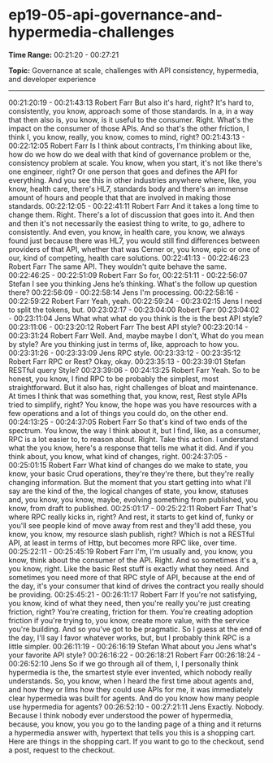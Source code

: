 # ep19-05-api-governance-and-hypermedia-challenges

**Time Range:** 00:21:20 - 00:27:21

**Topic:** Governance at scale, challenges with API consistency, hypermedia, and developer experience

---

00:21:20:19 - 00:21:43:13
Robert Farr
But also it's hard, right? It's hard to, consistently, you know, approach some of those standards.
In a, in a way that then also is, you know, is it useful to the consumer. Right. What's the impact
on the consumer of those APIs. And so that's the other friction, I think I, you know, really, you
know, comes to mind, right?
00:21:43:13 - 00:22:12:05
Robert Farr
Is I think about contracts, I'm thinking about like, how do we how do we deal with that kind of
governance problem or the, consistency problem at scale. You know, when you start, it's not like
there's one engineer, right? Or one person that goes and defines the API for everything. And
you see this in other industries anywhere where, like, you know, health care, there's HL7,
standards body and there's an immense amount of hours and people that that are involved in
making those standards.
00:22:12:05 - 00:22:41:11
Robert Farr
And it takes a long time to change them. Right. There's a lot of discussion that goes into it. And
then and then it's not necessarily the easiest thing to write, to go, adhere to consistently. And
even, you know, in health care, you know, we always found just because there was HL7, you
would still find differences between providers of that API, whether that was Cerner or, you know,
epic or one of our, kind of competing, health care solutions.
00:22:41:13 - 00:22:46:23
Robert Farr
The same API. They wouldn't quite behave the same.
00:22:46:25 - 00:22:51:09
Robert Farr
So for,
00:22:51:11 - 00:22:56:07
Stefan
I see you thinking Jens he’s thinking. What's the follow up question there?
00:22:56:09 - 00:22:58:14
Jens
I'm processing.
00:22:58:16 - 00:22:59:22
Robert Farr
Yeah, yeah.
00:22:59:24 - 00:23:02:15
Jens
I need to split the tokens, but.
00:23:02:17 - 00:23:04:00
Robert Farr
00:23:04:02 - 00:23:11:04
Jens
What what what do you think is the is the best API style?
00:23:11:06 - 00:23:20:12
Robert Farr
The best API style?
00:23:20:14 - 00:23:31:24
Robert Farr
Well. And, maybe maybe I don't, What do you mean by style? Are you thinking just in terms of,
like, approach to how you.
00:23:31:26 - 00:23:33:09
Jens
RPC style.
00:23:33:12 - 00:23:35:12
Robert Farr
RPC or Rest? Okay, okay.
00:23:35:13 - 00:23:39:01
Stefan
RESTful query Style?
00:23:39:06 - 00:24:13:25
Robert Farr
Yeah. So to be honest, you know, I find RPC to be probably the simplest, most straightforward.
But it also has, right challenges of bloat and maintenance. At times I think that was something
that, you know, rest, Rest style APIs tried to simplify, right? You know, the hope was you have
resources with a few operations and a lot of things you could do, on the other end.
00:24:13:25 - 00:24:37:05
Robert Farr
So that's kind of two ends of the spectrum. You know, the way I think about it, but I find, like, as
a consumer, RPC is a lot easier to, to reason about. Right. Take this action. I understand what
the you know, here's a response that tells me what it did. And if you think about, you know, what
kind of changes, right.
00:24:37:05 - 00:25:01:15
Robert Farr
What kind of changes do we make to state, you know, your basic Crud operations, they're
they're there, but they're really changing information. But the moment that you start getting into
what I'll say are the kind of the, the logical changes of state, you know, statuses and, you know,
you know, maybe, evolving something from published, you know, from draft to published.
00:25:01:17 - 00:25:22:11
Robert Farr
That's where RPC really kicks in, right? And rest, it starts to get kind of, funky or you'll see
people kind of move away from rest and they'll add these, you know, you know, my resource
slash publish, right? Which is not a RESTful API, at least in terms of Http, but becomes more
RPC like, over time.
00:25:22:11 - 00:25:45:19
Robert Farr
I'm, I'm usually and, you know, you know, think about the consumer of the API. Right. And so
sometimes it's a, you know, right. Like the basic Rest stuff is exactly what they need. And
sometimes you need more of that RPC style of API, because at the end of the day, it's your
consumer that kind of drives the contract you really should be providing.
00:25:45:21 - 00:26:11:17
Robert Farr
If you're not satisfying, you know, kind of what they need, then you're really you're just creating
friction, right? You're creating, friction for them. You're creating adoption friction if you're trying
to, you know, create more value, with the service you're building. And so you've got to be
pragmatic. So I guess at the end of the day, I'll say I favor whatever works, but, but I probably
think RPC is a little simpler.
00:26:11:19 - 00:26:16:19
Stefan
What about you Jens what's your favorite API style?
00:26:16:22 - 00:26:18:21
Robert Farr
00:26:18:24 - 00:26:52:10
Jens
So if we go through all of them, I, I personally think hypermedia is the, the smartest style ever
invented, which nobody really understands. So, you know, when I heard the first time about
agents and, and how they or llms how they could use APIs for me, it was immediately clear
hypermedia was built for agents. And do you know how many people use hypermedia for
agents?
00:26:52:10 - 00:27:21:11
Jens
Exactly. Nobody. Because I think nobody ever understood the power of hypermedia, because,
you know, you you go to the landing page of a thing and it returns a hypermedia answer with,
hypertext that tells you this is a shopping cart. Here are things in the shopping cart. If you want
to go to the checkout, send a post, request to the checkout.